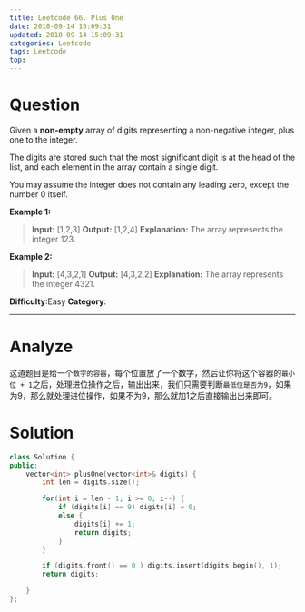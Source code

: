 ```yaml
---
title: Leetcode 66. Plus One
date: 2018-09-14 15:09:31
updated: 2018-09-14 15:09:31
categories: Leetcode
tags: Leetcode
top:
---
```


# Question

Given a  **non-empty**  array of digits representing a non-negative integer, plus one to the integer.

The digits are stored such that the most significant digit is at the head of the list, and each element in the array contain a single digit.

You may assume the integer does not contain any leading zero, except the number 0 itself.

**Example 1:**
>**Input:** [1,2,3]
**Output:** [1,2,4]
**Explanation:** The array represents the integer 123.

**Example 2:**
>**Input:** [4,3,2,1]
**Output:** [4,3,2,2]
**Explanation:** The array represents the integer 4321.

**Difficulty**:Easy
**Category**:

<!--more-->
******

# Analyze

这道题目是给一个`数字的容器`，每个位置放了一个数字，然后让你将这个容器的`最小位 + 1`之后，处理进位操作之后，输出出来，我们只需要判断`最低位是否为9`，如果为9，那么就处理进位操作，如果不为9，那么就加1之后直接输出出来即可。

# Solution

```cpp
class Solution {
public:
    vector<int> plusOne(vector<int>& digits) {
        int len = digits.size();

        for(int i = len - 1; i >= 0; i--) {
            if (digits[i] == 9) digits[i] = 0;
            else {
                digits[i] += 1;
                return digits;
            }
        }

        if (digits.front() == 0 ) digits.insert(digits.begin(), 1);
        return digits;

    }
};
```
